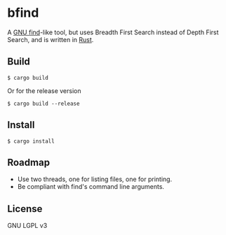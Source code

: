# bfind
A [GNU find](https://www.gnu.org/software/findutils/)-like tool, but uses
Breadth First Search instead of Depth First Search, and is written in
[Rust](https://www.rust-lang.org/).

## Build

    $ cargo build

Or for the release version

    $ cargo build --release

## Install

    $ cargo install

## Roadmap

- Use two threads, one for listing files, one for printing.
- Be compliant with find's command line arguments.

## License

GNU LGPL v3
